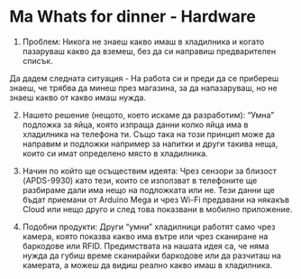 # Ma Whats for dinner - Hardware

1. Проблем:
Никога не знаеш какво имаш в хладилника и когато пазаруваш какво да вземеш, без да си направиш предварителен списък.

Да дадем следната ситуация - На работа си и преди да се прибереш знаеш, че трябва да минеш през магазина, за да напазаруваш, но не знаеш какво от какво имаш нужда.

2. Нашето решение (нещото, което искаме да разработим):
“Умна” подложка за яйца, която изпраща данни колко яйца има в хладилника на телефона ти. Също така на този принцип може да направим и подложки например за напитки и други такива неща, които си имат определено място в хладилника.

3. Начин по който ще осъществим идеята:
	Чрез сензори за близост (APDS-9930) като тези, които се използват в телефоните ще разбираме дали има нещо на подложката или не. Тези данни ще бъдат приемани от Arduino Mega и чрез Wi-Fi предавани на някакъв Cloud или нещо друго и след това показвани в мобилно приложение.
	
4. Подобни продукти:
	Други “умни” хладилници работят само чрез камера, която показва какво има вътре или чрез сканиране на баркодове или RFID.
Предимствата на нашата идея са, че няма нужда да губиш време сканирайки баркодове или да разчиташ на камерата, а можеш да видиш реално какво имаш в хладилника.
